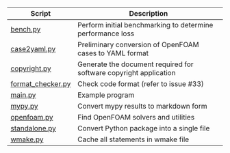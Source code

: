 | Script                                 | Description                                                       |
| -------------------------------------- | ----------------------------------------------------------------- |
| [bench.py](bench.py)                   | Perform initial benchmarking to determine performance loss        |
| [case2yaml.py](case2yaml.py)           | Preliminary conversion of OpenFOAM cases to YAML format           |
| [copyright.py](copyright.py)           | Generate the document required for software copyright application |
| [format_checker.py](format_checker.py) | Check code format (refer to issue #33)                            |
| [main.py](main.py)                     | Example program                                                   |
| [mypy.py](mypy.py)                     | Convert mypy results to markdown form                             |
| [openfoam.py](openfoam.py)             | Find OpenFOAM solvers and utilities                               |
| [standalone.py](standalone.py)         | Convert Python package into a single file                         |
| [wmake.py](wmake.py)                   | Cache all statements in wmake file                                |
